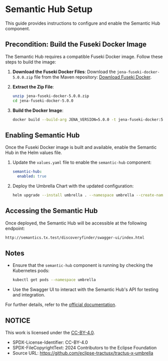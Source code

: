 # Semantic Hub Setup

This guide provides instructions to configure and enable the Semantic Hub component.

## Precondition: Build the Fuseki Docker Image

The Semantic Hub requires a compatible Fuseki Docker image. Follow these steps to build the image:

1. **Download the Fuseki Docker Files**:
   Download the `jena-fuseki-docker-5.0.0.zip` file from the Maven repository:
   [Download Fuseki Docker](https://repo1.maven.org/maven2/org/apache/jena/jena-fuseki-docker/5.0.0/jena-fuseki-docker-5.0.0.zip).

2. **Extract the Zip File**:
   ```bash
   unzip jena-fuseki-docker-5.0.0.zip
   cd jena-fuseki-docker-5.0.0
   ```

3. **Build the Docker Image**:
   ```bash
   docker build --build-arg JENA_VERSION=5.0.0 -t jena-fuseki-docker:5.0.0 --platform linux/amd64 .
   ```

## Enabling Semantic Hub

Once the Fuseki Docker image is built and available, enable the Semantic Hub in the Helm values file.

1. Update the `values.yaml` file to enable the `semantic-hub` component:
   ```yaml
   semantic-hub:
     enabled: true
   ```

2. Deploy the Umbrella Chart with the updated configuration:
   ```bash
   helm upgrade --install umbrella . --namespace umbrella --create-namespace
   ```

## Accessing the Semantic Hub

Once deployed, the Semantic Hub will be accessible at the following endpoint:
```bash
http://semantics.tx.test/discoveryfinder/swagger-ui/index.html
```

## Notes

- Ensure that the `semantic-hub` component is running by checking the Kubernetes pods:
  ```bash
  kubectl get pods --namespace umbrella
  ```

- Use the Swagger UI to interact with the Semantic Hub's API for testing and integration.

For further details, refer to the [official documentation](https://jena.apache.org/documentation/fuseki2/).

## NOTICE

This work is licensed under the [CC-BY-4.0](https://creativecommons.org/licenses/by/4.0/legalcode).

* SPDX-License-Identifier: CC-BY-4.0
* SPDX-FileCopyrightText: 2024 Contributors to the Eclipse Foundation
* Source URL: <https://github.com/eclipse-tractusx/tractus-x-umbrella>
